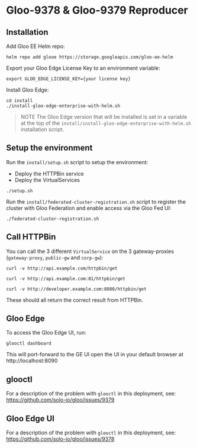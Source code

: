 # Gloo-9378 & Gloo-9379 Reproducer

## Installation

Add Gloo EE Helm repo:
```
helm repo add glooe https://storage.googleapis.com/gloo-ee-helm
```

Export your Gloo Edge License Key to an environment variable:
```
export GLOO_EDGE_LICENSE_KEY={your license key}
```

Install Gloo Edge:
```
cd install
./install-gloo-edge-enterprise-with-helm.sh
```

> NOTE
> The Gloo Edge version that will be installed is set in a variable at the top of the `install/install-gloo-edge-enterprise-with-helm.sh` installation script.

## Setup the environment

Run the `install/setup.sh` script to setup the environment:

- Deploy the HTTPBin service
- Deploy the VirtualServices

```
./setup.sh
```

Run the `install/federated-cluster-registration.sh` script to register the cluster with Gloo Federation and enable access via the Gloo Fed UI:

```
./federated-cluster-registration.sh
```

## Call HTTPBin

You can call the 3 different `VirtualService` on the 3 gateway-proxies (`gateway-proxy`, `public-gw` and `corp-gw`):

```
curl -v http://api.example.com/httpbin/get

curl -v http://api.example.com:81/httpbin/get

curl -v http://developer.example.com:8080/httpbin/get
```

These should all return the correct result from HTTPBin.

## Gloo Edge

To access the Gloo Edge UI, run:

```
glooctl dashboard
```

This will port-forward to the GE UI open the UI in your default browser at http://localhost:8090

## glooctl

For a description of the problem with `glooctl` in this deployment, see: https://github.com/solo-io/gloo/issues/9379

## Gloo Edge UI

For a description of the problem with `glooctl` in this deployment, see: https://github.com/solo-io/gloo/issues/9378
